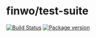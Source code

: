 # finwo/test-suite

[![Build Status](https://img.shields.io/travis/finwo/php-test-suite)](https://travis-ci.org/finwo/php-test-suite)
[![Package version](https://img/shields.io/packagist/v/finwo/php-test-suite)](https://packagist.org/packages/finwo/test-suite)

